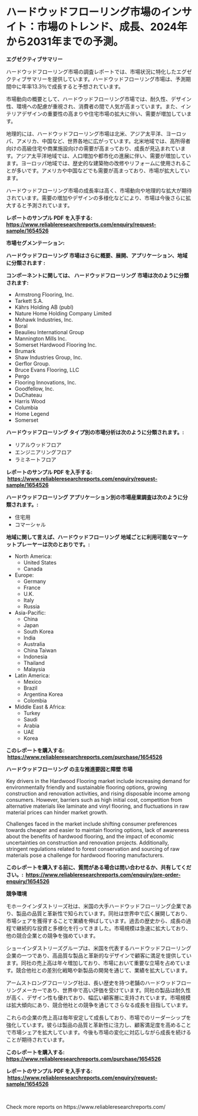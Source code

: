 <p><h1>ハードウッドフローリング市場のインサイト：市場のトレンド、成長、2024年から2031年までの予測。</h1></p><p><strong>エグゼクティブサマリー</strong></p>
<p><p>ハードウッドフローリング市場の調査レポートでは、市場状況に特化したエグゼクティブサマリーを提供しています。ハードウッドフローリング市場は、予測期間中に年率13.3％で成長すると予想されています。</p><p>市場動向の概要として、ハードウッドフローリング市場では、耐久性、デザイン性、環境への配慮が重視され、消費者の間で人気が高まっています。また、インテリアデザインの重要性の高まりや住宅市場の拡大に伴い、需要が増加しています。</p><p>地理的には、ハードウッドフローリング市場は北米、アジア太平洋、ヨーロッパ、アメリカ、中国など、世界各地に広がっています。北米地域では、高所得者向けの高級住宅や商業施設向けの需要が高まっており、成長が見込まれています。アジア太平洋地域では、人口増加や都市化の進展に伴い、需要が増加しています。ヨーロッパ地域では、歴史的な建築物の改修やリフォームに使用されることが多いです。アメリカや中国などでも需要が高まっており、市場が拡大しています。</p><p>ハードウッドフローリング市場の成長率は高く、市場動向や地理的な拡大が期待されています。需要の増加やデザインの多様化などにより、市場は今後さらに拡大すると予測されています。</p></p>
<p><strong>レポートのサンプル PDF を入手する: <a href="https://www.reliableresearchreports.com/enquiry/request-sample/1654526">https://www.reliableresearchreports.com/enquiry/request-sample/1654526</a></strong></p>
<p><strong>市場セグメンテーション:</strong></p>
<p><strong> ハードウッドフローリング 市場はさらに概要、展開、アプリケーション、地域に分類されます :</strong></p>
<p><strong>コンポーネントに関しては、 ハードウッドフローリング 市場は次のように分類されます: &nbsp;</strong></p>
<p><ul><li>Armstrong Flooring, Inc.</li><li>Tarkett S.A.</li><li>Kährs Holding AB (publ)</li><li>Nature Home Holding Company Limited</li><li>Mohawk Industries, Inc.</li><li>Boral</li><li>Beaulieu International Group</li><li>Mannington Mills Inc.</li><li>Somerset Hardwood Flooring Inc.</li><li>Brumark</li><li>Shaw Industries Group, Inc.</li><li>Gerflor Group.</li><li>Bruce Evans Flooring, LLC</li><li>Pergo</li><li>Flooring Innovations, Inc.</li><li>Goodfellow, Inc.</li><li>DuChateau</li><li>Harris Wood</li><li>Columbia</li><li>Home Legend</li><li>Somerset</li></ul></p>
<p><strong> ハードウッドフローリング タイプ別の市場分析は次のように分類されます。:</strong></p>
<p><ul><li>リアルウッドフロア</li><li>エンジニアリングフロア</li><li>ラミネートフロア</li></ul></p>
<p><strong>レポートのサンプル PDF を入手する: &nbsp;<a href="https://www.reliableresearchreports.com/enquiry/request-sample/1654526">https://www.reliableresearchreports.com/enquiry/request-sample/1654526</a></strong></p>
<p><strong> ハードウッドフローリング アプリケーション別の市場産業調査は次のように分類されます。:</strong></p>
<p><ul><li>住宅用</li><li>コマーシャル</li></ul></p>
<p><strong>地域に関して言えば、ハードウッドフローリング 地域ごとに利用可能なマーケットプレーヤーは次のとおりです。:</strong></p>
<p><ul>
    <li>
        North America:
        <ul>
            <li>United States</li>
            <li>Canada</li>
        </ul>
    </li>
    <li>
        Europe:
        <ul>
            <li>Germany</li>
            <li>France</li>
            <li>U.K.</li>
            <li>Italy</li>
            <li>Russia</li>
        </ul>
    </li>
    <li>
        Asia-Pacific:
        <ul>
            <li>China</li>
            <li>Japan</li>
            <li>South Korea</li>
            <li>India</li>
            <li>Australia</li>
            <li>China Taiwan</li>
            <li>Indonesia</li>
            <li>Thailand</li>
            <li>Malaysia</li>
        </ul>
    </li>
    <li>
        Latin America:
        <ul>
            <li>Mexico</li>
            <li>Brazil</li>
            <li>Argentina Korea</li>
            <li>Colombia</li>
        </ul>
    </li>
    <li>
        Middle East & Africa:
        <ul>
            <li>Turkey</li>
            <li>Saudi</li>
            <li>Arabia</li>
            <li>UAE</li>
            <li>Korea</li>
        </ul>
    </li>
    </ul></p>
<p><strong>このレポートを購入する: &nbsp;<a href="https://www.reliableresearchreports.com/purchase/1654526">https://www.reliableresearchreports.com/purchase/1654526</a></strong></p>
<p><strong>ハードウッドフローリング の主な推進要因と障壁 市場</strong></p>
<p><p>Key drivers in the Hardwood Flooring market include increasing demand for environmentally friendly and sustainable flooring options, growing construction and renovation activities, and rising disposable income among consumers. However, barriers such as high initial cost, competition from alternative materials like laminate and vinyl flooring, and fluctuations in raw material prices can hinder market growth.</p><p>Challenges faced in the market include shifting consumer preferences towards cheaper and easier to maintain flooring options, lack of awareness about the benefits of hardwood flooring, and the impact of economic uncertainties on construction and renovation projects. Additionally, stringent regulations related to forest conservation and sourcing of raw materials pose a challenge for hardwood flooring manufacturers.</p></p>
<p><strong>このレポートを購入する前に、質問がある場合は問い合わせるか、共有してください。:&nbsp; <a href="https://www.reliableresearchreports.com/enquiry/pre-order-enquiry/1654526">https://www.reliableresearchreports.com/enquiry/pre-order-enquiry/1654526</a></strong></p>
<p><strong>競争環境</strong></p>
<p><p>モホークインダストリーズ社は、米国の大手ハードウッドフローリング企業であり、製品の品質と革新性で知られています。同社は世界中で広く展開しており、市場シェアを獲得することで業績を伸ばしています。過去の歴史から、成長の過程で継続的な投資と多様化を行ってきました。市場規模は急速に拡大しており、他の競合企業との競争を強めています。</p><p>ショーインダストリーズグループは、米国を代表するハードウッドフローリング企業の一つであり、高品質な製品と革新的なデザインで顧客に満足を提供しています。同社の売上高は年々増加しており、市場において重要な立場を占めています。競合他社との差別化戦略や新製品の開発を通じて、業績を拡大しています。</p><p>アームストロングフローリング社は、長い歴史を持つ老舗のハードウッドフローリングメーカーであり、世界中で高い評価を受けています。同社の製品は耐久性が高く、デザイン性も優れており、幅広い顧客層に支持されています。市場規模は拡大傾向にあり、競合他社との競争を通じてさらなる成長を目指しています。</p><p>これらの企業の売上高は毎年安定して成長しており、市場でのリーダーシップを強化しています。彼らは製品の品質と革新性に注力し、顧客満足度を高めることで市場シェアを拡大しています。今後も市場の変化に対応しながら成長を続けることが期待されています。</p></p>
<p><strong>このレポートを購入する: &nbsp; <a href="https://www.reliableresearchreports.com/purchase/1654526">https://www.reliableresearchreports.com/purchase/1654526</a></strong></p>
<p><strong>レポートのサンプル PDF を入手する: &nbsp;<a href="https://www.reliableresearchreports.com/enquiry/request-sample/1654526">https://www.reliableresearchreports.com/enquiry/request-sample/1654526</a></strong><strong></strong></p>
<p>&nbsp;</p>
<p>Check more reports on https://www.reliableresearchreports.com/</p>